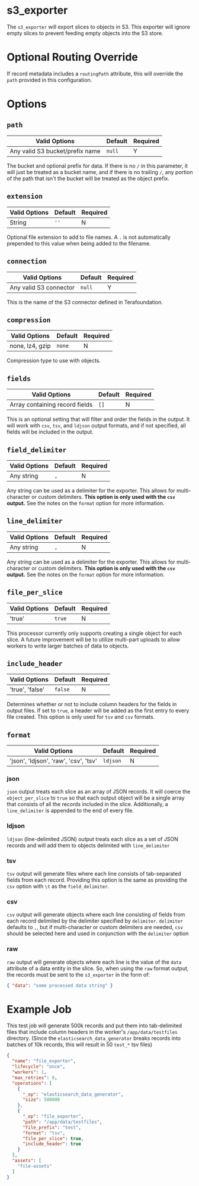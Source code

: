 # s3_exporter

The `s3_exporter` will export slices to objects in S3. This exporter will ignore empty slices to prevent feeding empty objects into the S3 store.

# Optional Routing Override

If record metadata includes a `routingPath` attribute, this will override the `path` provided in this configuration.

# Options

## `path`

| Valid Options | Default | Required |
| ----------- | ------- | -------- |
| Any valid S3 bucket/prefix name | `null` | Y |

The bucket and optional prefix for data. If there is no `/` in this parameter, it will just be treated as a bucket name, and if there is no trailing `/`, any portion of the path that isn't the bucket will be treated as the object prefix.

## `extension`

| Valid Options | Default | Required |
| ----------- | ------- | -------- |
| String | `''` | N |

Optional file extension to add to file names. A `.` is not automatically prepended to this value when being added to the filename.

## `connection`

| Valid Options | Default | Required |
| ----------- | ------- | -------- |
| Any valid S3 connector | `null` | Y |

This is the name of the S3 connector defined in Terafoundation.

## `compression`

| Valid Options | Default | Required |
| ----------- | ------- | -------- |
| none, lz4, gzip | `none` | N |

Compression type to use with objects.

## `fields`

| Valid Options | Default | Required |
| ----------- | ------- | -------- |
| Array containing record fields | `[]` | N |

This is an optional setting that will filter and order the fields in the output. It will work with `csv`, `tsv`, and `ldjson` output formats, and if not specified, all fields will be included in the output.

## `field_delimiter`

| Valid Options | Default | Required |
| ----------- | ------- | -------- |
| Any string | `,` | N |

Any string can be used as a delimiter for the exporter. This allows for multi-character or custom delimiters. **This option is only used with the `csv` output.** See the notes on the `format` option for more information.

## `line_delimiter`

| Valid Options | Default | Required |
| ----------- | ------- | -------- |
| Any string | `,` | N |

Any string can be used as a delimiter for the exporter. This allows for multi-character or custom delimiters. **This option is only used with the `csv` output.** See the notes on the `format` option for more information.

## `file_per_slice`

| Valid Options | Default | Required |
| ----------- | ------- | -------- |
| 'true' | `true` | N |

This processor currently only supports creating a single object for each slice. A future improvement will be to utilize multi-part uploads to allow workers to write larger batches of data to objects.

## `include_header`

| Valid Options | Default | Required |
| ----------- | ------- | -------- |
| 'true', 'false' | `false` | N |

Determines whether or not to include column headers for the fields in output files. If set to `true`, a header will be added as the first entry to every file created. This option is only used for `tsv` and `csv` formats.

## `format`

| Valid Options | Default | Required |
| ----------- | ------- | -------- |
| 'json', 'ldjson', 'raw', 'csv', 'tsv' | `ldjson` | N |

### json

`json` output treats each slice as an array of JSON records. It will coerce the `object_per_slice` to `true` so that each output object will be a single array that consists of all the records included in the slice. Additionally, a `line_delimiter` is appended to the end of every file.

### ldjson

`ldjson` (line-delimited JSON) output treats each slice as a set of  JSON records and will add them to objects delimited with `line_delimiter`

### tsv

`tsv` output will generate files where each line consists of tab-separated fields from each record. Providing this option is the same as providing the `csv` option with `\t` as the `field_delimiter`.

### csv

`csv` output will generate objects where each line consisting of fields from each record delimited by the delimiter specified by `delimiter`. `delimiter` defaults to `,`, but if multi-character or custom delimiters are needed, `csv` should be selected here and used in conjunction with the `delimiter` option

### raw

`raw` output will generate objects where each line is the value of the `data` attribute of a data entity in the slice. So, when using the `raw` format output, the records must be sent to the `s3_exporter` in the form of:

```json
{ "data": "some processed data string" }
```

# Example Job

This test job will generate 500k records and put them into tab-delimited files that include column headers in the worker's `/app/data/testfiles` directory. (Since the `elasticsearch_data_generator` breaks records into batches of 10k records, this will result in 50 `test_*` tsv files)

```json
{
  "name": "file_exporter",
  "lifecycle": "once",
  "workers": 1,
  "max_retries": 0,
  "operations": [
    {
      "_op": "elasticsearch_data_generator",
      "size": 500000
    },
    {
      "_op": "file_exporter",
      "path": "/app/data/testfiles",
      "file_prefix": "test",
      "format": "tsv",
      "file_per_slice": true,
      "include_header": true
    }
  ],
  "assets": [
    "file-assets"
  ]
}
```
